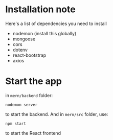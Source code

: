 # Installation note
Here's a list of dependencies you need to install 
- nodemon (install this globally)
- mongoose
- cors
- dotenv
- react-bootstrap
- axios

# Start the app
in ```mern/backend``` folder:
```
nodemon server
```

to start the backend. And in ```mern/src``` folder, use:
```
npm start
```
to start the React frontend
